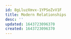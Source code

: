 ```yaml
---
id: 8gLluzXmvx-1YPSoZvV1F
title: Modern Relationships
desc: ''
updated: 1643723096370
created: 1643723096370
---
```


